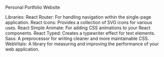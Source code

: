 Personal Portfolio Website

Libraries:
    React Router: For handling navigation within the single-page application.
    React Icons: Provides a collection of SVG icons for various uses.
    React Simple Animate: For adding CSS animations to your React components.
    React Typed: Creates a typewriter effect for text elements.
    Sass: A preprocessor for writing cleaner and more maintainable CSS.
    WebVitals: A library for measuring and improving the performance of your web application.
